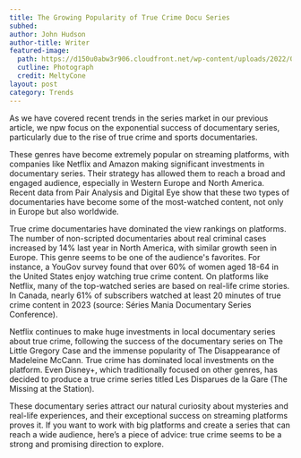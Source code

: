 ```yaml
---
title: The Growing Popularity of True Crime Docu Series
subhed: 
author: John Hudson
author-title: Writer
featured-image: 
  path: https://d150u0abw3r906.cloudfront.net/wp-content/uploads/2022/02/New-Project-4-1-1024x576.jpg
  cutline: Photograph
  credit: MeltyCone
layout: post
category: Trends
---
```


As we have covered recent trends in the series market in our previous article, we npw focus on the exponential success of documentary series, particularly due to the rise of true crime and sports documentaries.

These genres have become extremely popular on streaming platforms, with companies like Netflix and Amazon making significant investments in documentary series. Their strategy has allowed them to reach a broad and engaged audience, especially in Western Europe and North America. Recent data from Pair Analysis and Digital Eye show that these two types of documentaries have become some of the most-watched content, not only in Europe but also worldwide.

True crime documentaries have dominated the view rankings on platforms. The number of non-scripted documentaries about real criminal cases increased by 14% last year in North America, with similar growth seen in Europe. This genre seems to be one of the audience's favorites. For instance, a YouGov survey found that over 60% of women aged 18-64 in the United States enjoy watching true crime content. On platforms like Netflix, many of the top-watched series are based on real-life crime stories. In Canada, nearly 61% of subscribers watched at least 20 minutes of true crime content in 2023 (source: Séries Mania Documentary Series Conference).

Netflix continues to make huge investments in local documentary series about true crime, following the success of the documentary series on The Little Gregory Case and the immense popularity of The Disappearance of Madeleine McCann. True crime has dominated local investments on the platform. Even Disney+, which traditionally focused on other genres, has decided to produce a true crime series titled Les Disparues de la Gare (The Missing at the Station).

These documentary series attract our natural curiosity about mysteries and real-life experiences, and their exceptional success on streaming platforms proves it. If you want to work with big platforms and create a series that can reach a wide audience, here’s a piece of advice: true crime seems to be a strong and promising direction to explore.
